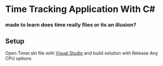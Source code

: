 <h1>Time Tracking Application With C#</h1>
<h3>made to learn does time really flies or its an illusion?</h3>

<h2>Setup</h2>
<p>Open Timer.sln file with <a href="https://visualstudio.microsoft.com/">Visual Studio</a> and build solution with Release Any CPU options</p>
